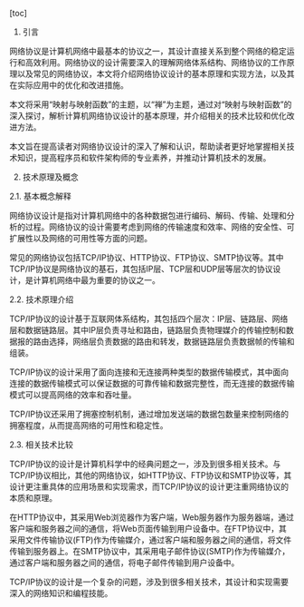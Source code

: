 
[toc]                    
                
                
1. 引言

网络协议是计算机网络中最基本的协议之一，其设计直接关系到整个网络的稳定运行和高效利用。网络协议的设计需要深入的理解网络体系结构、网络协议的工作原理以及常见的网络协议，本文将介绍网络协议设计的基本原理和实现方法，以及其在实际应用中的优化和改进措施。

本文将采用“映射与映射函数”的主题，以“禅”为主题，通过对“映射与映射函数”的深入探讨，解析计算机网络协议设计的基本原理，并介绍相关的技术比较和优化改进方法。

本文旨在提高读者对网络协议设计的深入了解和认识，帮助读者更好地掌握相关技术知识，提高程序员和软件架构师的专业素养，并推动计算机技术的发展。

2. 技术原理及概念

2.1. 基本概念解释

网络协议设计是指对计算机网络中的各种数据包进行编码、解码、传输、处理和分析的过程。网络协议的设计需要考虑到网络的传输速度和效率、网络的安全性、可扩展性以及网络的可用性等方面的问题。

常见的网络协议包括TCP/IP协议、HTTP协议、FTP协议、SMTP协议等。其中TCP/IP协议是网络协议的基石，其包括IP层、TCP层和UDP层等层次的协议设计，是计算机网络中最为重要的协议之一。

2.2. 技术原理介绍

TCP/IP协议的设计基于互联网体系结构，其包括四个层次：IP层、链路层、网络层和数据链路层。其中IP层负责寻址和路由，链路层负责物理媒介的传输控制和数据报的路由选择，网络层负责数据的路由和转发，数据链路层负责数据帧的传输和组装。

TCP/IP协议的设计采用了面向连接和无连接两种类型的数据传输模式，其中面向连接的数据传输模式可以保证数据的可靠传输和数据完整性，而无连接的数据传输模式可以提高网络的效率和吞吐量。

TCP/IP协议还采用了拥塞控制机制，通过增加发送端的数据包数量来控制网络的拥塞程度，从而提高网络的可用性和稳定性。

2.3. 相关技术比较

TCP/IP协议的设计是计算机科学中的经典问题之一，涉及到很多相关技术。与TCP/IP协议相比，其他的网络协议，如HTTP协议、FTP协议和SMTP协议等，其设计更注重具体的应用场景和实现需求，而TCP/IP协议的设计更注重网络协议的本质和原理。

在HTTP协议中，其采用Web浏览器作为客户端，Web服务器作为服务器端，通过客户端和服务器之间的通信，将Web页面传输到用户设备中。在FTP协议中，其采用文件传输协议(FTP)作为传输媒介，通过客户端和服务器之间的通信，将文件传输到服务器上。在SMTP协议中，其采用电子邮件协议(SMTP)作为传输媒介，通过客户端和服务器之间的通信，将电子邮件传输到用户设备中。

TCP/IP协议的设计是一个复杂的问题，涉及到很多相关技术，其设计和实现需要深入的网络知识和编程技能。

